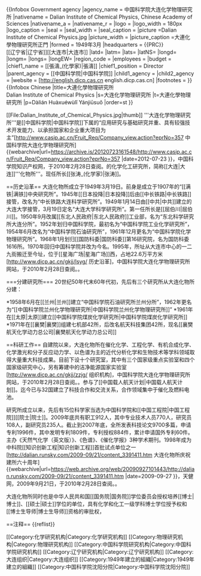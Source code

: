 {{Infobox Government agency
|agency_name   = 中国科学院大连化学物理研究所
|nativename = Dalian Institute of Chemical Physics, Chinese Academy of Sciences
|nativename_a  = 
|nativename_r  = 
|logo          = <!-- 檔案不存在 DICP logo 2.gif ，可從英文維基百科取得 -->
|logo_width    = 180px
|logo_caption  = 
|seal          =
|seal_width    =
|seal_caption  =
|picture          =Dalian Institute of Chemical Physics.jpg
|picture_width  =
|picture_caption   =大連化學物理研究所正門
|formed        = 1949年3月
|headquarters  = {{PRC}}<br>[[辽宁省|辽宁省]][[大连市|大连市]]
|latd=  |latm=  |lats=  |latNS=
|longd= |longm= |longs= |longEW=
|region_code   =
|employees     =
|budget        =
|chief1_name     = [[張濤_(化學家)|張濤]]
|chief1_position = Director
|parent_agency = [[中国科学院|中国科学院]]
|child1_agency =
|child2_agency =
|website       = [http://english.dicp.cas.cn english.dicp.cas.cn]
|footnotes     =
}}
{{Infobox Chinese
|title=大連化學物理研究所<br>Dalian Institute of Chemical Physics
|s=大连化学物理研究所
|t=大連化學物理研究所
|p=Dàlián Huàxuéwùlǐ Yánjiūsuǒ
|order=st
}}

[[File:Dalian_Institute_of_Chemical_Physics.jpg|thumb]]
'''大连化学物理研究所'''是[[中国科学院|中国科学院]]下属的“应用研究与基础研究并重、具有较强技术开发能力、以承担国家和企业重大项目为主”<ref>[http://www.casip.ac.cn/Fruit_Req/Company_view.action?eprNo=357 中国科学院大连化学物理研究所] {{webarchive|url=https://archive.is/20120723161548/http://www.casip.ac.cn/Fruit_Req/Company_view.action?eprNo=357 |date=2012-07-23 }}，中国科学院知识产权网，于2010年2月28日查阅。</ref>的化学化工研究所，简称[[大连|大连]]'''化物所'''。现任所长[[张涛_(化学家)|张涛]]。

==历史沿革==
大连化物所成立于1949年3月19日。前身是成立于1907年的“[[满铁|满铁]]中央研究所”。1945年[[日本投降|日本投降]]后由[[中长铁路|中长铁路]]接管，改名为“中长铁路大连科学研究所”。1949年1月14日由[[中共|中共]]建立的大连大学接管，3月19日定名“大连大学科学研究所”。第一任所长是[[屈伯川|屈伯川]]。1950年9月改属[[东北人民政府|东北人民政府]]工业部，名为“东北科学研究所大连分所”。1952年划归中国科学院，最初名为“中国科学院工业化学研究所”，1954年6月改名为“中国科学院石油研究所”，1961年12月更名为“中国科学院化学物理研究所”。1968年1月划归[[国防科委|国防科委]]第16研究院，名为国防科委1616所。1970年回归中国科学院并改为今名。1995年，所址从大连市中心的一二九街搬迁至今址，位于[[星海广场|星海广场]]西，占地22.6万平方米<ref>[http://www.dicp.ac.cn/gkjj/lsyg/ 历史沿革]，中国科学院大连化学物理研究所网站，于2010年2月28日查阅。</ref>。

===分建研究所===
20世纪50年代末60年代初，先后有三个研究所从大连化物所分建：

*1958年6月在[[兰州|兰州]]建立“中国科学院石油研究所兰州分所”，1962年更名为“[[中国科学院兰州化学物理研究所|中国科学院兰州化学物理研究所]]”
*1961年在[[太原|太原]]建立[[中国科学院煤炭化学研究所|中国科学院煤炭化学研究所]]
*1971年在[[襄樊|襄樊]]组建七机部42所，后改名航天科技集团42所，现名[[襄樊航天化学动力总公司|襄樊航天化学动力总公司]]

==科研工作==
自建院以来，大连化物所在催化化学、工程化学、有机合成化学、化学激光和分子反应动力学、以色谱为主的近代分析化学和生物技术等学科领域取得大量重大科技成果。目前下设十个研究室，其中有三个国家级重点实验室和四个国家级研究中心，另有筹建中的洁净能源国家实验室<ref>[http://www.dicp.ac.cn/gkjj/zzjg/ 组织机构]，中国科学院大连化学物理研究所网站，于2010年2月28日查阅。</ref>。参与了[[中国载人航天计划|中国载人航天计划]]。迄今已与32国建立了科技合作和交流关系，合作领域集中于催化及燃料电池。

研究所成立以来，先后有15位科学家当选为中国科学院和[[中国工程院|中国工程院]][[院士|院士]]。2009年底共有职工912人，其中专业技术人员770人，研究员108人，副研究员235人。截止到2007年底，全所发表科技论文9700多篇，申请专利1996件，其中发明专利1809件，专利授权884件，累计申请国外专利60件。主办《天然气化学（英文版）》、《色谱》、《催化学报》3种学术期刊。1998年成为中科院[[知识创新工程|知识创新工程]]首批试点单位之一<ref>[http://dalian.runsky.com/2009-09/21/content_3391411.htm 大连化物所庆祝建所六十周年] {{webarchive|url=https://web.archive.org/web/20090927101443/http://dalian.runsky.com/2009-09/21/content_3391411.htm |date=2009-09-27 }}，天健网，2009年9月21日，于2010年2月28日查阅。</ref>。

大连化物所同时也是中华人民共和国[[国务院|国务院]]学位委员会授权培养[[博士|博士]]、[[硕士|硕士]]学位的单位，具有化学和化工一级学科博士学位授予权和[[博士生导师|博士生导师]]资格的审批权，

==注释==
{{reflist}}

[[Category:化学研究机构|Category:化学研究机构]]
[[Category:物理研究机构|Category:物理研究机构]]
[[Category:中国科学院研究机构|Category:中国科学院研究机构]]
[[Category:辽宁研究机构|Category:辽宁研究机构]]
[[Category:大连组织|Category:大连组织]]
[[Category:1949年建立的組織|Category:1949年建立的組織]]
[[Category:中国科学院沈阳分院|Category:中国科学院沈阳分院]]